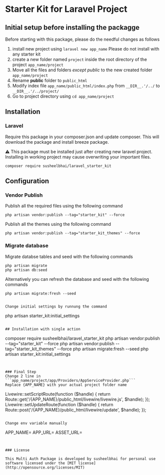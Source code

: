 # Starter Kit for Laravel Project

## Initial setup before installing the packagge
Before starting with this package, please do the needful changes as follows
 
 1. install new project using ```laravel new app_name```
    Please do not install with any starter kit
 2. create a new folder named ```project``` inside the root directory of the project ```app_name/project```
 3. Move all the files and folders *except public* to the new created folder ```app_name/project```
 4. Rename **public** folder to ```public_html``` 
 5. Modify index file ```app_name/public_html/index.php``` from ```__DIR__.'/../``` to ```__DIR__.'/../project/```
 6. Go to project directory using ```cd app_name/project```


## Installation

### Laravel
Require this package in your composer.json and update composer. This will download the package and install breeze package.

:warning: This package must be installed just after creating new laravel project. Installing in working project may cause overwriting your important files.

    composer require susheelbhai/laravel_starter_kit

## Configuration


### Vendor Publish

Publish all the required files using the following command 

  ```
  php artisan vendor:publish --tag="starter_kit" --force 
  ```  

Publish all the themes using the following command 

  ```
  php artisan vendor:publish --tag="starter_kit_themes" --force 
  ```  

### Migrate database

Migrate  databse tables and seed with the following commands

  ```
  php artisan migrate
  php artisan db:seed
  
  ```

Alternatively you can refresh the database and seed with the following commands

  ```
  php artisan migrate:fresh --seed
  
  ```

  ```

Change initial settings by runnung the command
```
php artisan starter_kit:initial_settings
```

## Installation with single action
```
  composer require susheelbhai/laravel_starter_kit
  php artisan vendor:publish --tag="starter_kit" --force
  php artisan vendor:publish --tag="starter_kit_themes" --force
  php artisan migrate:fresh --seed
  php artisan starter_kit:initial_settings

``` 


### Final Step
Change 2 line in ```app_name/project/app/Providers/AppServiceProvider.php```
Replace {APP_NAME} with your actual project folder name

```
Livewire::setScriptRoute(function ($handle) {
  return Route::get('/{APP_NAME}/public_html/livewire/livewire.js', $handle);
});
Livewire::setUpdateRoute(function ($handle) {
  return Route::post('/{APP_NAME}/public_html/livewire/update', $handle);
});
```

Change env variable manually
```
APP_NAME=
APP_URL=
ASSET_URL=
```


### License

This Multi Auth Package is developed by susheelbhai for personal use software licensed under the [MIT license](http://opensource.org/licenses/MIT)
